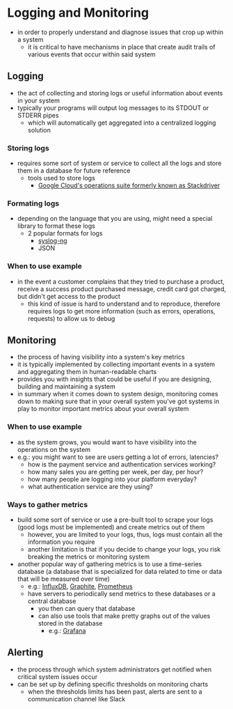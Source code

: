 # Logging and Monitoring
- in order to properly understand and diagnose issues that crop up within a system
  - it is critical to have mechanisms in place that create audit trails of various events that occur within said system
## Logging
- the act of collecting and storing logs or useful information about events in your system
- typically your programs will output log messages to its STDOUT or STDERR pipes
  - which will automatically get aggregated into a centralized logging solution
### Storing logs
- requires some sort of system or service to collect all the logs and store them in a database for future reference
  - tools used to store logs
    - [Google Cloud's operations suite formerly known as Stackdriver](https://cloud.google.com/products/operations)
### Formating logs
- depending on the language that you are using, might need a special library to format these logs
  - 2 popular formats for logs
    - [syslog-ng](https://www.syslog-ng.com/)
    - JSON
### When to use example
- in the event a customer complains that they tried to purchase a product, receive a success product purchased message, credit card got charged, but didn't get access to the product
  - this kind of issue is hard to understand and to reproduce, therefore requires logs to get more information (such as errors, operations, requests) to allow us to debug
## Monitoring
- the process of having visibility into a system's key metrics
- it is typically implemented by collecting important events in a system and aggregating them in human-readable charts
- provides you with insights that could be useful if you are designing, building and maintaining a system
- in summary when it comes down to system design, monitoring comes down to making sure that in your overall system you've got systems in play to monitor important metrics about your overall system
### When to use example
- as the system grows, you would want to have visibility into the operations on the system
- e.g.: you might want to see are users getting a lot of errors, latencies?
  - how is the payment service and authentication services working?
  - how many sales you are getting per week, per day, per hour?
  - how many people are logging into your platform everyday?
  - what authentication service are they using?
### Ways to gather metrics
- build some sort of service or use a pre-built tool to scrape your logs (good logs must be implemented) and create metrics out of them
  - however, you are limited to your logs, thus, logs must contain all the information you require
  - another limitation is that if you decide to change your logs, you risk breaking the metrics or monitoring system
- another popular way of gathering metrics is to use a time-series database (a database that is specialized for data related to time or data that will be measured over time)
  - e.g.: [InfluxDB](https://www.influxdata.com/), [Graphite](https://graphiteapp.org/), [Prometheus](https://prometheus.io/)
  - have servers to periodically send metrics to these databases or a central database
    - you then can query that database
    - can also use tools that make pretty graphs out of the values stored in the database
      - e.g.: [Grafana](https://grafana.com/)
## Alerting
- the process through which system administrators get notified when critical system issues occur
- can be set up by defining specific thresholds on monitoring charts
  - when the thresholds limits has been past, alerts are sent to a communication channel like Slack
